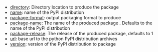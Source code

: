 * [directory](options/directory/index.html): Directory location to produce the package
* [name](options/name/index.html): name of the PyPI distribution
* [package-format](options/package-format/index.html): output packaging format to produce
* [package-name](options/package-name/index.html): The name of the produced package . Defaults to the name of the PyPI distribution
* [package-release](options/package-release/index.html): The release of the produced package, defaults to 1
* [url](options/url/index.html): base url to the python PyPI distribution archives
* [version](options/version/index.html): version of the PyPI distribution to package
